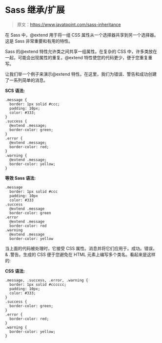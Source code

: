 # Sass 继承/扩展

> 原文：<https://www.javatpoint.com/sass-inheritance>

在 Sass 中，@extend 用于将一组 CSS 属性从一个选择器共享到另一个选择器。这是 Sass 非常重要和有用的特性。

Sass 的@extend 特性允许类之间共享一组属性。在复杂的 CSS 中，许多类放在一起，可能会出现属性的重复。@extend 特性使您的代码更少，便于您重复重写。

让我们举一个例子来演示@extend 特性。在这里，我们为错误、警告和成功创建了一系列简单的消息。

**SCS 语法:**

```
.message {
  border: 1px solid #ccc;
  padding: 10px;
  color: #333;
}
.success {
  @extend .message;
  border-color: green;
}
.error {
  @extend .message;
  border-color: red;
}
.warning {
  @extend .message;
  border-color: yellow;
}

```

**等效 Sass 语法:**

```
.message
  border: 1px solid #ccc
  padding: 10px
  color: #333
.success
  @extend .message
  border-color: green
.error
  @extend .message
  border-color: red
.warning
  @extend .message
  border-color: yellow 

```

当上面的代码被处理时，它接受 CSS 属性。消息并将它们应用于。成功。错误，& .警告。生成的 CSS 便于您避免在 HTML 元素上编写多个类名。看起来是这样的:

**CSS 语法:**

```
.message, .success, .error, .warning {
  border: 1px solid #cccccc;
  padding: 10px;
  color: #333;
}
.success {
  border-color: green;
}
.error {
  border-color: red;
}
.warning {
  border-color: yellow;
}

```